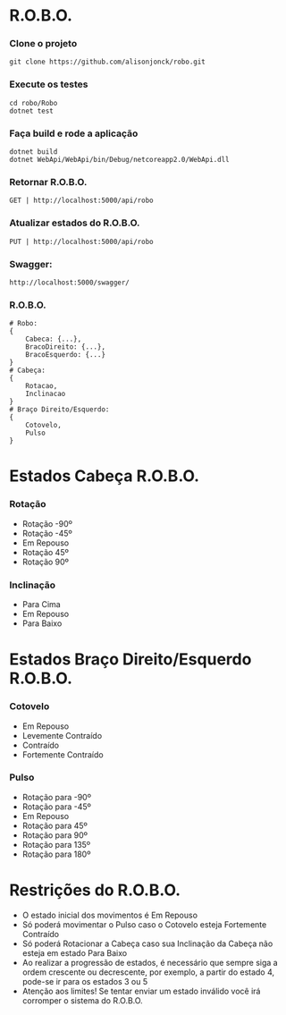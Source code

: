 # R.O.B.O.

### Clone o projeto
```
git clone https://github.com/alisonjonck/robo.git
```

### Execute os testes
```
cd robo/Robo
dotnet test
```

### Faça build e rode a aplicação
```
dotnet build
dotnet WebApi/WebApi/bin/Debug/netcoreapp2.0/WebApi.dll
```
### Retornar R.O.B.O.
```
GET | http://localhost:5000/api/robo
```
### Atualizar estados do R.O.B.O.
```
PUT | http://localhost:5000/api/robo
```

### Swagger:

```http://localhost:5000/swagger/```

### R.O.B.O.
```
# Robo:
{
    Cabeca: {...},
    BracoDireito: {...},
    BracoEsquerdo: {...}
}
# Cabeça:
{
    Rotacao,
    Inclinacao
}
# Braço Direito/Esquerdo:
{
    Cotovelo,
    Pulso
}
```
# Estados Cabeça R.O.B.O.

### Rotação
* Rotação -90º
* Rotação -45º
* Em Repouso
* Rotação 45º
* Rotação 90º

### Inclinação
* Para Cima
* Em Repouso
* Para Baixo

# Estados Braço Direito/Esquerdo R.O.B.O.

### Cotovelo
* Em Repouso
* Levemente Contraído
* Contraído
* Fortemente Contraído

### Pulso
* Rotação para -90º
* Rotação para -45º
* Em Repouso
* Rotação para 45º
* Rotação para 90º
* Rotação para 135º
* Rotação para 180º


# Restrições do R.O.B.O.

* O estado inicial dos movimentos é Em Repouso
* Só poderá movimentar o Pulso caso o Cotovelo esteja Fortemente Contraído
* Só poderá Rotacionar a Cabeça caso sua Inclinação da Cabeça não esteja em estado Para Baixo
* Ao realizar a progressão de estados, é necessário que sempre siga a ordem crescente ou decrescente, por exemplo, a partir do estado 4, pode-se ir para os estados 3 ou 5
* Atenção aos limites! Se tentar enviar um estado inválido você irá corromper o sistema do R.O.B.O.